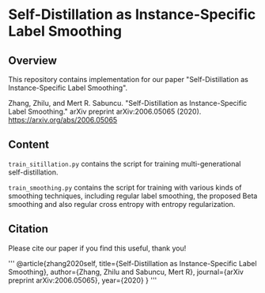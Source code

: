 # Self-Distillation as Instance-Specific Label Smoothing

## Overview
This repository contains implementation for our paper "Self-Distillation as Instance-Specific Label Smoothing".

Zhang, Zhilu, and Mert R. Sabuncu. "Self-Distillation as Instance-Specific Label Smoothing." arXiv preprint arXiv:2006.05065 (2020). https://arxiv.org/abs/2006.05065

## Content
`train_sitillation.py` contains the script for training multi-generational self-distillation. 

`train_smoothing.py` contains the script for training with various kinds of smoothing techniques, including regular label smoothing, the proposed Beta smoothing and also regular cross entropy with entropy regularization.


## Citation 
Please cite our paper if you find this useful, thank you! 

'''
@article{zhang2020self,
  title={Self-Distillation as Instance-Specific Label Smoothing},
  author={Zhang, Zhilu and Sabuncu, Mert R},
  journal={arXiv preprint arXiv:2006.05065},
  year={2020}
}
'''

